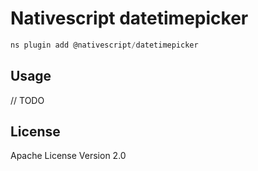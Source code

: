 # Nativescript datetimepicker

```javascript
ns plugin add @nativescript/datetimepicker
```

## Usage

// TODO

## License

Apache License Version 2.0
